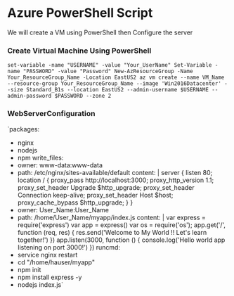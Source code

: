 # Azure PowerShell Script
We will create a VM using PowerShell then Configure the server
### Create Virtual Machine Using PowerShell
`set-variable -name "USERNAME" -value "Your_UserName"
Set-Variable -name "PASSWORD" -value "Password"
New-AzResourceGroup -Name Your_ResourceGroup_Name -Location EastUS2
az vm create --name VM_Name --resource-group Your_ResourceGroup_Name --image 'Win2016Datacenter' --size Standard_B1s --location EastUS2 --admin-username $USERNAME --admin-password $PASSWORD --zone 2`
### WebServerConfiguration
`packages:
  - nginx
  - nodejs
  - npm
write_files:
  - owner: www-data:www-data
  - path: /etc/nginx/sites-available/default
    content: |
      server {
        listen 80;
        location / {
          proxy_pass http://localhost:3000;
          proxy_http_version 1.1;
          proxy_set_header Upgrade $http_upgrade;
          proxy_set_header Connection keep-alive;
          proxy_set_header Host $host;
          proxy_cache_bypass $http_upgrade;
        }
      }
  - owner: User_Name:User_Name
  - path: /home/User_Name/myapp/index.js
    content: |
      var express = require('express')
      var app = express()
      var os = require('os');
      app.get('/', function (req, res) {
        res.send('Welcome to My World !! Let's learn together!')
      })
      app.listen(3000, function () {
        console.log('Hello world app listening on port 3000!')
      })
runcmd:
  - service nginx restart
  - cd "/home/hauser/myapp"
  - npm init
  - npm install express -y
  - nodejs index.js`
